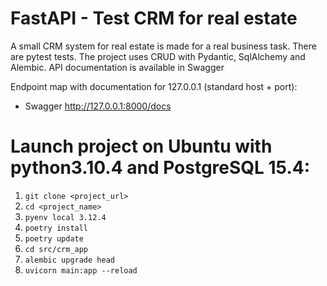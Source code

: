# FastAPI - Test CRM for real estate

A small CRM system for real estate is made for a real business task. 
There are pytest tests.
The project uses CRUD with Pydantic, SqlAlchemy and Alembic.
API documentation is available in Swagger

Endpoint map with documentation for 127.0.0.1 (standard host + port):
- Swagger <a href="http://127.0.0.1:8000/docs">http://127.0.0.1:8000/docs


# Launch project on Ubuntu with python3.10.4 and PostgreSQL 15.4:
1. `git clone <project_url>`
2. `cd <project_name>`
3. `pyenv local 3.12.4`
4. `poetry install`
5. `poetry update`
6. `cd src/crm_app`
7. `alembic upgrade head`
8. `uvicorn main:app --reload`
